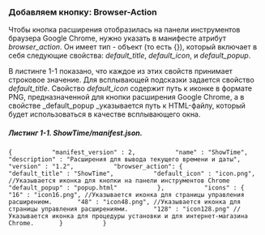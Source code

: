 ### Добавляем кнопку: Browser-Action

Чтобы кнопка расширения отобразилась на панели инструментов браузера Google Chrome, нужно указать в манифесте атрибут _browser\_action_. Он имеет тип - объект \(то есть {}\), который включает в себя следующие свойства: _default\_title_, _default\_icon_, и _default\_popup_.

В листинге 1-1 показано, что каждое из этих свойств принимает строковое значение. Для всплывающей подсказки задается свойство _default\_title_. Свойство _default\_icon_ содержит путь к иконке в формате PNG, предназначенной для кнопки расширения Google Chrome, а в свойстве _default\_popup _указывается путь к HTML-файлу, который будет использоваться в качестве всплывающего окна.

##### Листинг 1-1. _ShowTime/manifest.json._

`{          
    "manifest_version" : 2,          
    "name" : "ShowTime",          
    "description" : "Расширения для вывода текущего времени и даты",          
    "version" : "1.2",          
    "browser_action": {          
        "default_title" : "ShowTime",          
        "default_icon" : "icon.png", //Указывается иконка для кнопки на панели инструментов Chrome      
        "default_popup" : "popup.html"          
    },          
    "icons" : {          
        "16" : "icon16.png", //Указывается иконка для страницы управления расширением.      
        "48" : "icon48.png", //Указывается иконка для страницы управления расширениями.      
        "128" : "icon128.png" //Указывается иконка для процедуры установки и для интернет-магазина Chrome.      
    }          
}`


